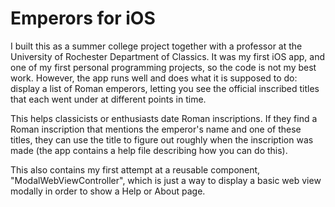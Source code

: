 #  Emperors for iOS

I built this as a summer college project together with a professor at the University of Rochester Department of Classics. It was my first iOS app, and one of my first personal programming projects, so the code is not my best work. However, the app runs well and does what it is supposed to do: display a list of Roman emperors, letting you see the official inscribed titles that each went under at different points in time.

This helps classicists or enthusiasts date Roman inscriptions. If they find a Roman inscription that mentions the emperor's name and one of these titles, they can use the title to figure out roughly when the inscription was made (the app contains a help file describing how you can do this).

This also contains my first attempt at a reusable component, "ModalWebViewController", which is just a way to display a basic web view modally in order to show a Help or About page.
